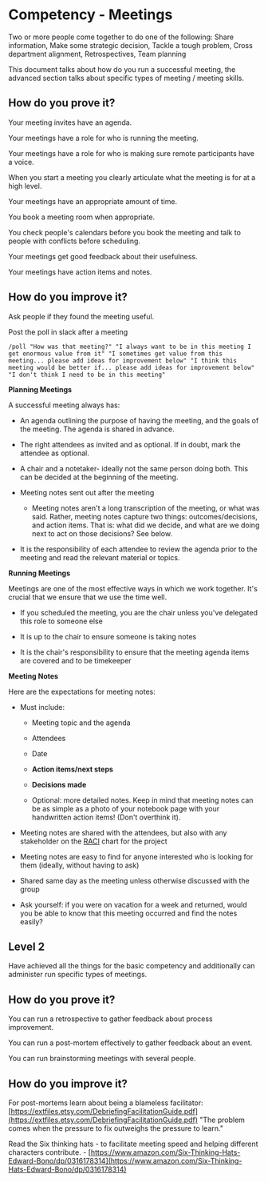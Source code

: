 # Competency - Meetings

Two or more people come together to do one of the following: 
Share information, Make some strategic decision, Tackle a tough problem, Cross department alignment, Retrospectives, Team planning

This document talks about how do you run a successful meeting, the advanced section talks about specific types of meeting / meeting skills.

## How do you prove it?

Your meeting invites have an agenda.

Your meetings have a role for who is running the meeting.  

Your meetings have a role for who is making sure remote participants have a voice.

When you start a meeting you clearly articulate what the meeting is for at a high level.

Your meetings have an appropriate amount of time.

You book a meeting room when appropriate.

You check people's calendars before you book the meeting and talk to people with conflicts before scheduling.

Your meetings get good feedback about their usefulness.

Your meetings have action items and notes.

## How do you improve it?

Ask people if they found the meeting useful.  

Post the poll in slack after a meeting 

```
/poll "How was that meeting?" "I always want to be in this meeting I get enormous value from it" "I sometimes get value from this meeting... please add ideas for improvement below" "I think this meeting would be better if... please add ideas for improvement below" "I don't think I need to be in this meeting"
```

**Planning Meetings**

A successful meeting always has:

* An agenda outlining the purpose of having the meeting, and the goals of the meeting. The agenda is shared in advance. 

* The right attendees as invited and as optional. If in doubt, mark the attendee as optional.

* A chair and a notetaker- ideally not the same person doing both. This can be decided at the beginning of the meeting.

* Meeting notes sent out after the meeting

    * Meeting notes aren't a long transcription of the meeting, or what was said. Rather, meeting notes capture two things: outcomes/decisions, and action items. That is: what did we decide, and what are we doing next to act on those decisions? See below.

* It is the responsibility of each attendee to review the agenda prior to the meeting and read the relevant material or topics. 

**Running Meetings**

Meetings are one of the most effective ways in which we work together. It's crucial that we ensure that we use the time well. 

* If you scheduled the meeting, you are the chair unless you've delegated this role to someone else

* It is up to the chair to ensure someone is taking notes

* It is the chair's responsibility to ensure that the meeting agenda items are covered and to be timekeeper

**Meeting Notes**

Here are the expectations for meeting notes:

* Must include:

    * Meeting topic and the agenda

    * Attendees

    * Date

    * **Action items/next steps**

    * **Decisions made**

    * Optional: more detailed notes. Keep in mind that meeting notes can be as simple as a photo of your notebook page with your handwritten action items! (Don't overthink it). 

* Meeting notes are shared with the attendees, but also with any stakeholder on the [RACI](https://drive.google.com/open?id=1-rUFy-EBIfUtu76PEB6DZavOsu3VZYxj) chart for the project

* Meeting notes are easy to find for anyone interested who is looking for them (ideally, without having to ask)

* Shared same day as the meeting unless otherwise discussed with the group

* Ask yourself: if you were on vacation for a week and returned, would you be able to know that this meeting occurred and find the notes easily? 


## Level 2

Have achieved all the things for the basic competency and additionally can administer run specific types of meetings.

## How do you prove it?

You can run a retrospective to gather feedback about process improvement.

You can run a post-mortem effectively to gather feedback about an event.

You can run brainstorming meetings with several people.

## How do you improve it?

For post-mortems learn about being a blameless facilitator: [https://extfiles.etsy.com/DebriefingFacilitationGuide.pdf](https://extfiles.etsy.com/DebriefingFacilitationGuide.pdf) "The problem comes when the pressure to fix outweighs the pressure to learn."

Read the Six thinking hats - to facilitate meeting speed and helping different characters contribute. - [https://www.amazon.com/Six-Thinking-Hats-Edward-Bono/dp/0316178314](https://www.amazon.com/Six-Thinking-Hats-Edward-Bono/dp/0316178314)

